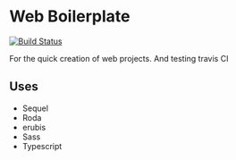 # Web Boilerplate
[![Build Status](https://travis-ci.org/millenniumbrain/web-boilerplate.svg?branch=master)](https://travis-ci.org/millenniumbrain/web-boilerplate)

For the quick creation of web projects. And testing travis CI

## Uses
 - Sequel
 - Roda
 - erubis
 - Sass
 - Typescript



